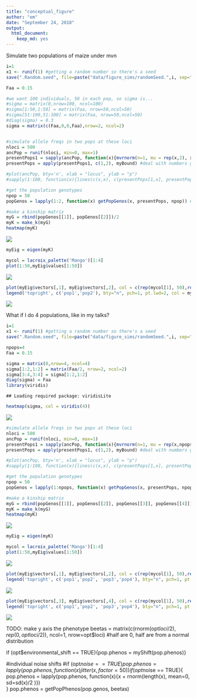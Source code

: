 ```yaml
---
title: "conceptual_figure"
author: "em"
date: "September 24, 2018"
output:
  html_document:
    keep_md: yes
---
```





Simulate two populations of maize under mvn


```r
i=1
x1 <- runif(1) #getting a random number so there's a seed
save(".Random.seed", file=paste("data/figure_sims/randomSeed.",i, sep=""))

Faa = 0.15

#we want 100 individuals, 50 in each pop, so sigma is...
#sigma = matrix(0,nrow=100, ncol=100)
#sigma[1:50,1:50] = matrix(Faa, nrow=50,ncol=50)
#sigma[51:100,51:100] = matrix(Faa, nrow=50,ncol=50)
#diag(sigma) = 0.3
sigma = matrix(c(Faa,0,0,Faa),nrow=2, ncol=2)


#simulate allele freqs in two pops at these loci
nloci = 500
ancPop = runif(nloci, min=0, max=1)
presentPops1 = sapply(ancPop, function(x){mvrnorm(n=1, mu = rep(x,2), x*(1-x)*sigma)})
presentPops = apply(presentPops1, c(1,2), myBound) #deal with numbers greater or less than 0 (the outer bounds are sticky)

#plot(ancPop, bty='n', xlab = "locus", ylab = "p")
#sapply(1:100, function(x){lines(c(x,x), c(presentPops[1,x], presentPops[2,x]))})

#get the population genotypes
npop = 50
popGenos = lapply(1:2, function(x) getPopGenos(x, presentPops, npop)) #a list of 2 elements, each is a population

#make a kinship matrix
myG = rbind(popGenos[[1]], popGenos[[2]])/2
myK = make_k(myG)
heatmap(myK)
```

![](conceptual-figure_files/figure-html/unnamed-chunk-1-1.png)<!-- -->

```r
myEig = eigen(myK)

mycol = lacroix_palette('Mango')[1:4]
plot(1:50,myEig$values[1:50])
```

![](conceptual-figure_files/figure-html/unnamed-chunk-1-2.png)<!-- -->

```r
plot(myEig$vectors[,1], myEig$vectors[,2], col = c(rep(mycol[1], 50),rep(mycol[2], 50)), bty='n', xlab= 'PC1', ylab = 'PC2', lwd=2, xlim = c(-.2, .2))
legend('topright', c('pop1','pop2'), bty="n", pch=1, pt.lwd=2, col = mycol)
```

![](conceptual-figure_files/figure-html/unnamed-chunk-1-3.png)<!-- -->

What if I do 4 populations, like in my talks?



```r
i=1
x1 <- runif(1) #getting a random number so there's a seed
save(".Random.seed", file=paste("data/figure_sims/randomSeed.",i, sep=""))

npops=4
Faa = 0.15

sigma = matrix(0,nrow=4, ncol=4)
sigma[1:2,1:2] = matrix(Faa/2, nrow=2, ncol=2)
sigma[3:4,3:4] = sigma[1:2,1:2]
diag(sigma) = Faa
library(viridis)
```

```
## Loading required package: viridisLite
```

```r
heatmap(sigma, col = viridis(4))
```

![](conceptual-figure_files/figure-html/unnamed-chunk-2-1.png)<!-- -->

```r
#simulate allele freqs in two pops at these loci
nloci = 500
ancPop = runif(nloci, min=0, max=1)
presentPops1 = sapply(ancPop, function(x){mvrnorm(n=1, mu = rep(x,npops), x*(1-x)*sigma)})
presentPops = apply(presentPops1, c(1,2), myBound) #deal with numbers greater or less than 0 (the outer bounds are sticky)

#plot(ancPop, bty='n', xlab = "locus", ylab = "p")
#sapply(1:100, function(x){lines(c(x,x), c(presentPops[1,x], presentPops[2,x]))})

#get the population genotypes
npop = 50
popGenos = lapply(1:npops, function(x) getPopGenos(x, presentPops, npop)) #a list of elements, each is a population

#make a kinship matrix
myG = rbind(popGenos[[1]], popGenos[[2]], popGenos[[3]], popGenos[[4]])/2
myK = make_k(myG)
heatmap(myK)
```

![](conceptual-figure_files/figure-html/unnamed-chunk-2-2.png)<!-- -->

```r
myEig = eigen(myK)

mycol = lacroix_palette('Mango')[1:4]
plot(1:50,myEig$values[1:50])
```

![](conceptual-figure_files/figure-html/unnamed-chunk-2-3.png)<!-- -->

```r
plot(myEig$vectors[,1], myEig$vectors[,2], col = c(rep(mycol[1], 50),rep(mycol[2], 50), rep(mycol[3], 50), rep(mycol[4], 50)), bty='n', xlab= 'PC1', ylab = 'PC2', lwd=2, xlim = c(-.2, .2))
legend('topright', c('pop1','pop2', 'pop3','pop4'), bty="n", pch=1, pt.lwd=2, col = mycol)
```

![](conceptual-figure_files/figure-html/unnamed-chunk-2-4.png)<!-- -->

```r
plot(myEig$vectors[,3], myEig$vectors[,4], col = c(rep(mycol[1], 50),rep(mycol[2], 50), rep(mycol[3], 50), rep(mycol[4], 50)), bty='n', xlab= 'PC3', ylab = 'PC4', lwd=2, xlim = c(-.2, .2))
legend('topright', c('pop1','pop2', 'pop3','pop4'), bty="n", pch=1, pt.lwd=2, col = mycol)
```

![](conceptual-figure_files/figure-html/unnamed-chunk-2-5.png)<!-- -->

TODO: make y axis the phenotype
beetas = matrix(c(rnorm(opt$loci/2),rep(0,opt$loci/2)), ncol=1, nrow=opt$loci) #half are 0, half are from a normal distribution

if (opt$environmental_shift == TRUE){pop.phenos = myShift(pop.phenos)}

#individual noise shifts
#if (opt$noise == TRUE){pop.phenos = lapply(pop.phenos, function(x){jitter(x, factor=50)})}
if (opt$noise == TRUE){
pop.phenos = lapply(pop.phenos, function(x){x + rnorm(length(x), mean=0, sd=sd(x)/2 )})  
}
pop.phenos = getPopPhenos(pop.genos, beetas)



